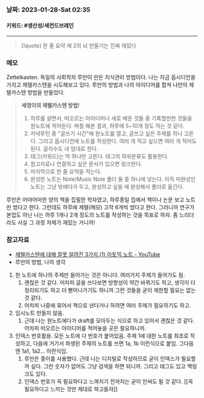 ### 날짜:   2023-01-28-Sat 02:35
#### 키워드: #생산성/세컨드브레인
-----
>[!quote] 한 줄 요약
>제 2의 뇌 만들기는 진짜 재밌다

### 메모

Zettelkasten. 독일의 사회학자 루만이 만든 지식관리 방법이다. 나는 지금 옵시디언을 가지고 제텔카스텐을 시도해보고 있다. 루만의 방법과 나의 아이디어를 합쳐 나만의 제텔카스텐 방법을 만들었다.

>**세영이의 제텔카스텐 방법!**
>1. 하루를 살면서, 떠오르는 아이디어나 새로 배운 것들 중 기록할만한 것들을 원노트에 적어둔다. 며칠 해본 결과, 하루에 5~10개 정도 적는 것 같다.
>2. 저녁루틴 중 "글쓰기 시간"에 원노트를 열고, 글쓰고 싶은 주제를 하나 고른다. 그리고 옵시디언에 노트를 작성한다. 여러 개 적고 싶으면 여러 개 적어도 된다. 글자수도 내 맘대로 한다.
>3. 태그(키워드)는 딱 하나만 고른다. 태그의 하위분류도 활용한다.
>4. 참고자료나 연결하고 싶은 문서가 있으면 링크한다.
>5. 마지막으로 한 줄 요약을 적는다.
>6. 완성한 노트는 Note/Music Note 폴더 둘 중 하나에 넣는다. 아직 미완성인 노트는 그냥 밖에다가 두고, 완성하고 싶을 때 완성해서 폴더로 옮긴다.

루만은 어마어마한 양의 책을 집필한 학자였고, 하루종일 집에서 책이나 논문 보고 노트만 썼다고 한다. 그런데도 하루에 제텔(메모) 고작 6개씩 썼다고 한다. 그러니까 연구가 본업도 아닌 나는 하루 1개나 2개 정도의 노트를 작성하는 것을 목표로 하자. 좀 느리더라도 사실 그 과정 자체가 재밌는 거니까!

### 참고자료

- [제텔카스텐에 대해 잘못 알려진 3가지 (1) 아토믹 노트 - YouTube](https://youtu.be/aUJjxp0Sgzw)
- 루만의 방법, 나의 생각
1. 한 노트에 하나의 주제만 들어가는 것은 아니다. 여러가지 주제가 들어가도 됨. 
	1. 괜찮은 것 같다. 어차피 글을 쓰다보면 방향성이 약간 바뀌기도 하고, 생각이 더 정리되기도 하고 더 뻗어나가기도 하니까 그런 것들을 굳이 제한할 필요는 없는 것 같다. 
	2. 어차피 나중에 묶어서 책으로 낸다거나 하려면 여러 주제가 필요하기도 하고.
2. 임시노트 만들지 않음.
	1. 근데 나는 원노트에다가 draft를 모아두는 식으로 하고 있어서 괜찮은 것 같다. 어차피 떠오르는 아이디어를 적어놓을 곳은 필요하니까.
3. 인덱스 번호활용. 모든 노트에 다 번호가 붙어있음. 주제 1에 대한 노트를 최초로 작성하고, 다음에 거기서 파생된 주제의 노트를 쓰면 1a, 1b 이런식으로 붙임. 그다음엔 1a1, 1a2... 이런식임.
	1. 루만은 종이를 사용했다. 근데 나는 디지털로 작성하므로 굳이 인덱스가 필요할까 싶다. 그런 숫자가 없어도 그냥 검색을 하면 되니까. 그리고 태그도 있고 백링크도 있다.
	2. 인덱스 번호가 꼭 필요하다고 느껴지기 전까지는 굳이 안써도 될 것 같다. [[꼭 필요하다고 느끼는 것만 제대로 파고들자]] 
